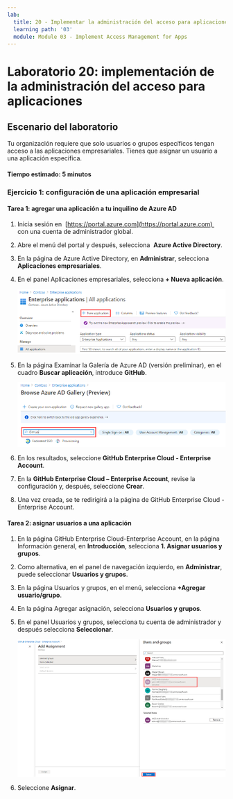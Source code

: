 ```yaml
---
lab:
  title: 20 - Implementar la administración del acceso para aplicaciones
  learning path: '03'
  module: Module 03 - Implement Access Management for Apps
---
```


# Laboratorio 20: implementación de la administración del acceso para aplicaciones

## Escenario del laboratorio

Tu organización requiere que solo usuarios o grupos específicos tengan acceso a las aplicaciones empresariales. Tienes que asignar un usuario a una aplicación específica.

#### Tiempo estimado: 5 minutos

### Ejercicio 1: configuración de una aplicación empresarial

#### Tarea 1: agregar una aplicación a tu inquilino de Azure AD

1. Inicia sesión en  [https://portal.azure.com](https://portal.azure.com)  con una cuenta de administrador global.

2. Abre el menú del portal y después, selecciona  **Azure Active Directory**.

3. En la página de Azure Active Directory, en **Administrar**, selecciona **Aplicaciones empresariales**.

4. En el panel Aplicaciones empresariales, selecciona **+ Nueva aplicación**.

    ![Imagen de pantalla que muestra la página de Aplicaciones empresariales con la opción Nueva aplicación resaltada.](./media/lp3-mod1-new-enterprise-application.png)

5. En la página Examinar la Galería de Azure AD (versión preliminar), en el cuadro **Buscar aplicación**, introduce **GitHub**.

    ![Imagen de pantalla que muestra la página Examinar la Galería de Azure AD (versión preliminar) con el cuadro de búsqueda resaltado](./media/lp3-mod1-azure-ad-gallery-search.png)

6. En los resultados, seleccione **GitHub Enterprise Cloud - Enterprise Account**.

7. En la **GitHub Enterprise Cloud – Enterprise Account**, revise la configuración y, después, seleccione **Crear**.

8. Una vez creada, se te redirigirá a la página de GitHub Enterprise Cloud - Enterprise Account.

#### Tarea 2: asignar usuarios a una aplicación

1. En la página GitHub Enterprise Cloud-Enterprise Account, en la página Información general, en **Introducción**, selecciona **1. Asignar usuarios y grupos**.

2. Como alternativa, en el panel de navegación izquierdo, en **Administrar**, puede seleccionar **Usuarios y grupos**.

3. En la página Usuarios y grupos, en el menú, selecciona **+Agregar usuario/grupo**.

4. En la página Agregar asignación, selecciona **Usuarios y grupos**.

5. En el panel Usuarios y grupos, selecciona tu cuenta de administrador y después selecciona **Seleccionar**.

    ![Imagen de pantalla que muestra cómo agregar una asignación de cuenta de usuario a una aplicación con el botón Seleccionar resaltado ](./media/lp3-mod1-add-app-assignment.png)

6. Seleccione **Asignar**.


